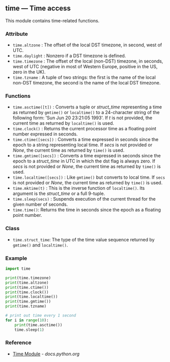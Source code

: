 ## time — Time access

This module contains time-related functions.

### Attribute

* `time.altzone` : The offset of the local DST timezone, in second, west of UTC.
* `time.daylight` : Nonzero if a DST timezone is defined.
* `time.timezone` : The offset of the local (non-DST) timezone, in seconds, west of UTC (negative in most of Western Europe, positive in the US, zero in the UK).
* `time.tzname` : A tuple of two strings: the first is the name of the local non-DST timezone, the second is the name of the local DST timezone.

### Functions

* `time.asctime([t])` : Converts a tuple or *struct_time* representing a time as returned by `gmtime()` or `localtime()` to a 24-character string of the following form: 'Sun Jun 20 23:21:05 1993'. If *t* is not provided, the current time as returned by `localtime()` is used.
* `time.clock()` : Returns the current processor time as a floating point number expressed in seconds.
* `time.ctime([secs])` : Converts a time expressed in seconds since the epoch to a string representing local time.  If *secs* is not provided or *None*, the current time as returned by `time()` is used.
* `time.gmtime([secs])` : Converts a time expressed in seconds since the epoch to a *struct_time* in UTC in which the dst flag is always zero. If *secs* is not provided or *None*, the current time as returned by `time()` is used.
* `time.localtime([secs])` : Like `gmtime()` but converts to local time. If `secs` is not provided or *None*, the current time as returned by `time()` is used.
* `time.mktime(t)` : This is the inverse function of `localtime()`. Its argument is the *struct_time* or a full 9-tuple.
* `time.sleep(secs)` : Suspends execution of the current thread for the given number of seconds.
* `time.time()`: Returns the time in seconds since the epoch as a floating point number.

### Class

* `time.struct_time`: The type of the time value sequence returned by `gmtime()` and `localtime()`.

### Example

```python
import time

print(time.timezone)
print(time.altzone)
print(time.ctime())
print(time.clock())
print(time.localtime())
print(time.gmtime())
print(time.tzname)

# print out time every 1 second
for i in range(10):
    print(time.asctime())
    time.sleep(1)
```

### Reference

* [Time Module](https://docs.python.org/3/library/time.html) - *docs.python.org*